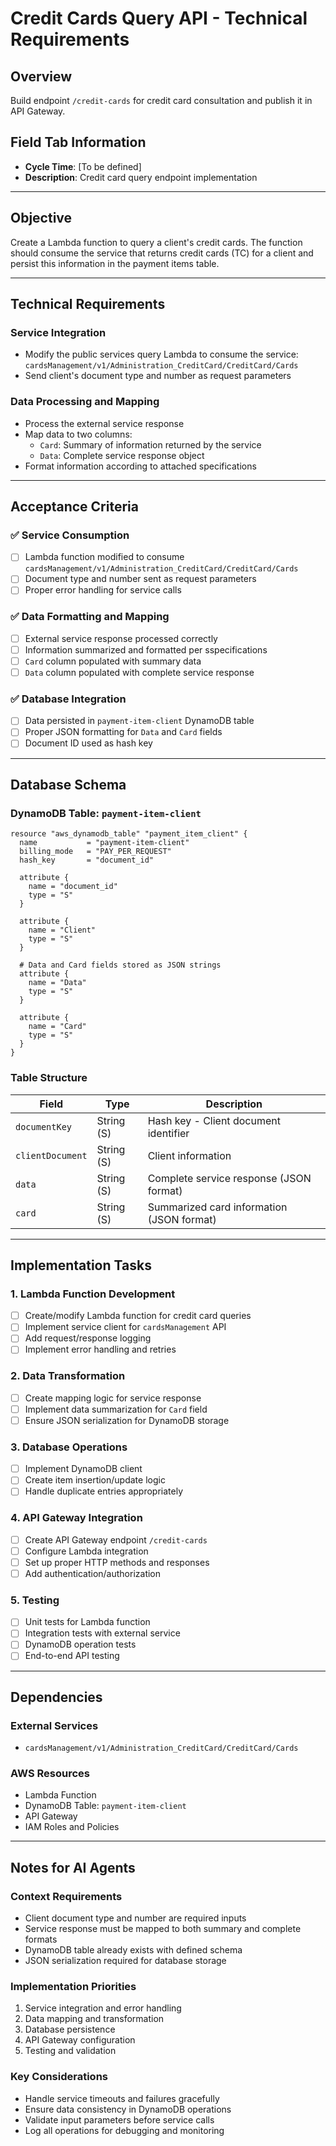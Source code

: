 # Credit Cards Query API - Technical Requirements

## Overview
Build endpoint `/credit-cards` for credit card consultation and publish it in API Gateway.

## Field Tab Information
- **Cycle Time**: [To be defined]
- **Description**: Credit card query endpoint implementation

---

## Objective
Create a Lambda function to query a client's credit cards. The function should consume the service that returns credit cards (TC) for a client and persist this information in the payment items table.

---

## Technical Requirements

### Service Integration
- Modify the public services query Lambda to consume the service: `cardsManagement/v1/Administration_CreditCard/CreditCard/Cards`
- Send client's document type and number as request parameters

### Data Processing and Mapping
- Process the external service response
- Map data to two columns:
  - `Card`: Summary of information returned by the service
  - `Data`: Complete service response object
- Format information according to attached specifications

---

## Acceptance Criteria

### ✅ Service Consumption
- [ ] Lambda function modified to consume `cardsManagement/v1/Administration_CreditCard/CreditCard/Cards`
- [ ] Document type and number sent as request parameters
- [ ] Proper error handling for service calls

### ✅ Data Formatting and Mapping
- [ ] External service response processed correctly
- [ ] Information summarized and formatted per sspecifications
- [ ] `Card` column populated with summary data
- [ ] `Data` column populated with complete service response

### ✅ Database Integration
- [ ] Data persisted in `payment-item-client` DynamoDB table
- [ ] Proper JSON formatting for `Data` and `Card` fields
- [ ] Document ID used as hash key

---

## Database Schema

### DynamoDB Table: `payment-item-client`

```hcl
resource "aws_dynamodb_table" "payment_item_client" {
  name           = "payment-item-client"
  billing_mode   = "PAY_PER_REQUEST"
  hash_key       = "document_id"

  attribute {
    name = "document_id"
    type = "S"
  }

  attribute {
    name = "Client"
    type = "S"
  }

  # Data and Card fields stored as JSON strings
  attribute {
    name = "Data"
    type = "S"
  }

  attribute {
    name = "Card"
    type = "S"
  }
}
```

### Table Structure
| Field | Type | Description |
|-------|------|-------------|
| `documentKey` | String (S) | Hash key - Client document identifier |
| `clientDocument` | String (S) | Client information |
| `data` | String (S) | Complete service response (JSON format) |
| `card` | String (S) | Summarized card information (JSON format) |

---

## Implementation Tasks

### 1. Lambda Function Development
- [ ] Create/modify Lambda function for credit card queries
- [ ] Implement service client for `cardsManagement` API
- [ ] Add request/response logging
- [ ] Implement error handling and retries

### 2. Data Transformation
- [ ] Create mapping logic for service response
- [ ] Implement data summarization for `Card` field
- [ ] Ensure JSON serialization for DynamoDB storage

### 3. Database Operations
- [ ] Implement DynamoDB client
- [ ] Create item insertion/update logic
- [ ] Handle duplicate entries appropriately

### 4. API Gateway Integration
- [ ] Create API Gateway endpoint `/credit-cards`
- [ ] Configure Lambda integration
- [ ] Set up proper HTTP methods and responses
- [ ] Add authentication/authorization

### 5. Testing
- [ ] Unit tests for Lambda function
- [ ] Integration tests with external service
- [ ] DynamoDB operation tests
- [ ] End-to-end API testing

---

## Dependencies

### External Services
- `cardsManagement/v1/Administration_CreditCard/CreditCard/Cards`

### AWS Resources
- Lambda Function
- DynamoDB Table: `payment-item-client`
- API Gateway
- IAM Roles and Policies

---

## Notes for AI Agents

### Context Requirements
- Client document type and number are required inputs
- Service response must be mapped to both summary and complete formats
- DynamoDB table already exists with defined schema
- JSON serialization required for database storage

### Implementation Priorities
1. Service integration and error handling
2. Data mapping and transformation
3. Database persistence
4. API Gateway configuration
5. Testing and validation

### Key Considerations
- Handle service timeouts and failures gracefully
- Ensure data consistency in DynamoDB operations
- Validate input parameters before service calls
- Log all operations for debugging and monitoring
